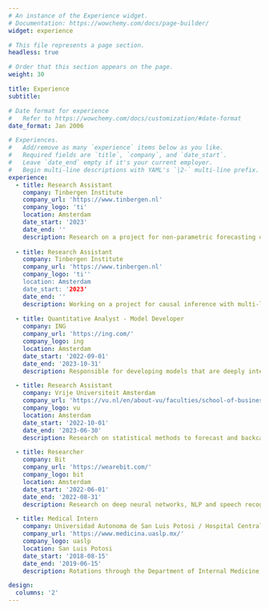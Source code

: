 ```yaml
---
# An instance of the Experience widget.
# Documentation: https://wowchemy.com/docs/page-builder/
widget: experience

# This file represents a page section.
headless: true

# Order that this section appears on the page.
weight: 30

title: Experience
subtitle:

# Date format for experience
#   Refer to https://wowchemy.com/docs/customization/#date-format
date_format: Jan 2006

# Experiences.
#   Add/remove as many `experience` items below as you like.
#   Required fields are `title`, `company`, and `date_start`.
#   Leave `date_end` empty if it's your current employer.
#   Begin multi-line descriptions with YAML's `|2-` multi-line prefix.
experience:
  - title: Research Assistant
    company: Tinbergen Institute
    company_url: 'https://www.tinbergen.nl'
    company_logo: 'ti'
    location: Amsterdam
    date_start: '2023'
    date_end: ''
    description: Research on a project for non-parametric forecasting of time-varying parameters of environmental variables using neural networks with Prof. Andre Lucas
    
  - title: Research Assistant
    company: Tinbergen Institute
    company_url: 'https://www.tinbergen.nl'
    company_logo: 'ti''
    location: Amsterdam
    date_start: '2023'
    date_end: ''
    description: Working on a project for causal inference with multi-layered random forests and mixture of experts models with Prof. Francisco Blasques and Prof. Siem Jan Koopman.
    
  - title: Quantitative Analyst - Model Developer
    company: ING
    company_url: 'https://ing.com/'
    company_logo: ing
    location: Amsterdam
    date_start: '2022-09-01'
    date_end: '2023-10-31'
    description: Responsible for developing models that are deeply integrated in the business model (pricing, hedging, funding) and have impacts across global balance sheet (Net Interest Income, Economic Value and Capital Requirements). The ALM models cover global customer lending products (e.g. mortgages, Wholesale Banking, mid-corps and SME Lending) and global customer deposits products (current accounts, savings).

  - title: Research Assistant
    company: Vrije Universiteit Amsterdam
    company_url: 'https://vu.nl/en/about-vu/faculties/school-of-business-and-economics/departments/econometrics-and-data-science'
    company_logo: vu
    location: Amsterdam
    date_start: '2022-10-01'
    date_end: '2023-06-30'
    description: Research on statistical methods to forecast and backcast particle movements throughout space and time, Applied Spatial General Equilibrium Models, and the analysis of commuting dynamics in The Netherlands.

  - title: Researcher
    company: Bit
    company_url: 'https://wearebit.com/'
    company_logo: bit
    location: Amsterdam
    date_start: '2022-06-01'
    date_end: '2022-08-31'
    description: Research on deep neural networks, NLP and speech recognition, digital twins and more; with their applications to solve our client's needs

  - title: Medical Intern
    company: Universidad Autonoma de San Luis Potosi / Hospital Central
    company_url: 'https://www.medicina.uaslp.mx/'
    company_logo: uaslp
    location: San Luis Potosi
    date_start: '2018-08-15'
    date_end: '2019-06-15'
    description: Rotations through the Department of Internal Medicine, Pathology, Infectology, Family Medicine, Cardiology and Neurology.

design:
  columns: '2'
---
```

